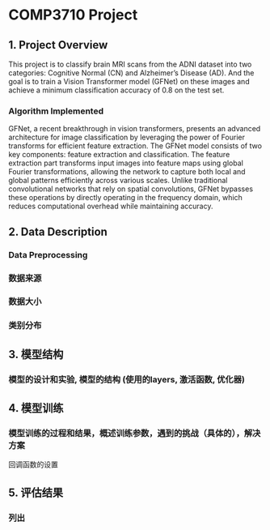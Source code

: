 # COMP3710 Project
## 1. Project Overview
This project is to classify brain MRI scans from the ADNI dataset into two categories: Cognitive Normal (CN) and Alzheimer’s Disease (AD). And the goal is to train a Vision Transformer model (GFNet) on these images and achieve a minimum classification accuracy of 0.8 on the test set.
### Algorithm Implemented
GFNet, a recent breakthrough in vision transformers, presents an advanced architecture for image classification by leveraging the power of Fourier transforms for efficient feature extraction. The GFNet model consists of two key components: feature extraction and classification. The feature extraction part transforms input images into feature maps using global Fourier transformations, allowing the network to capture both local and global patterns efficiently across various scales. Unlike traditional convolutional networks that rely on spatial convolutions, GFNet bypasses these operations by directly operating in the frequency domain, which reduces computational overhead while maintaining accuracy.
## 2. Data Description
### Data Preprocessing
### 数据来源
### 数据大小
### 类别分布
## 3. 模型结构
### 模型的设计和实验, 模型的结构 (使用的layers, 激活函数, 优化器)
## 4. 模型训练
### 模型训练的过程和结果，概述训练参数，遇到的挑战（具体的），解决方案
回调函数的设置
## 5. 评估结果
### 列出
